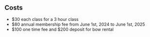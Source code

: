 ## Costs
- $30 each class for a 3 hour class
- $80 annual membership fee from June 1st, 2024 to June 1st, 2025
- $100 one time fee and $200 deposit for bow rental
